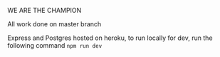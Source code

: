 WE ARE THE CHAMPION

All work done on master branch

Express and Postgres hosted on heroku, to run locally for dev, run the following command
`npm run dev`

